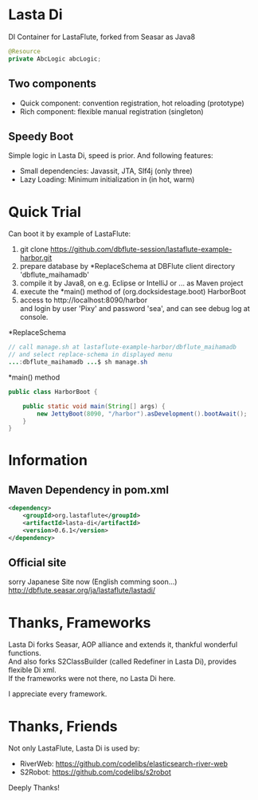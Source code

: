 Lasta Di
=======================
DI Container for LastaFlute, forked from Seasar as Java8

```java
@Resource
private AbcLogic abcLogic;
```

## Two components
- Quick component: convention registration, hot reloading (prototype)
- Rich component: flexible manual registration (singleton)

## Speedy Boot
Simple logic in Lasta Di, speed is prior.
And following features:
- Small dependencies: Javassit, JTA, Slf4j (only three)
- Lazy Loading: Minimum initialization in (in hot, warm)

# Quick Trial
Can boot it by example of LastaFlute:

1. git clone https://github.com/dbflute-session/lastaflute-example-harbor.git
2. prepare database by *ReplaceSchema at DBFlute client directory 'dbflute_maihamadb'  
3. compile it by Java8, on e.g. Eclipse or IntelliJ or ... as Maven project
4. execute the *main() method of (org.docksidestage.boot) HarborBoot
5. access to http://localhost:8090/harbor  
and login by user 'Pixy' and password 'sea', and can see debug log at console.

*ReplaceSchema
```java
// call manage.sh at lastaflute-example-harbor/dbflute_maihamadb
// and select replace-schema in displayed menu
...:dbflute_maihamadb ...$ sh manage.sh
```

*main() method
```java
public class HarborBoot {

    public static void main(String[] args) {
        new JettyBoot(8090, "/harbor").asDevelopment().bootAwait();
    }
}
```

# Information
## Maven Dependency in pom.xml
```xml
<dependency>
    <groupId>org.lastaflute</groupId>
    <artifactId>lasta-di</artifactId>
    <version>0.6.1</version>
</dependency>
```

## Official site
sorry Japanese Site now (English comming soon...)
http://dbflute.seasar.org/ja/lastaflute/lastadi/

# Thanks, Frameworks
Lasta Di forks Seasar, AOP alliance and extends it, thankful wonderful functions.  
And also forks S2ClassBuilder (called Redefiner in Lasta Di), provides flexible Di xml.  
If the frameworks were not there, no Lasta Di here.

I appreciate every framework.

# Thanks, Friends
Not only LastaFlute, Lasta Di is used by:
- RiverWeb: https://github.com/codelibs/elasticsearch-river-web
- S2Robot: https://github.com/codelibs/s2robot

Deeply Thanks!
